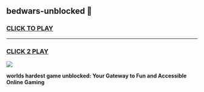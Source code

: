 
## bedwars-unblocked 👋
<h3>
<a href="https://premium.freeplayer.one?title=bedwars-unblocked&ref=14F">CLICK TO PLAY</a></h3>
<hr>

<h3>
<a href="https://premium.freeplayer.one?title=bedwars-unblocked&ref=14F">CLICK 2 PLAY</a>
  
</h3>

<a href="https://premium.freeplayer.one?title=bedwars-unblocked&ref=12F/"><img src="https://clearcache.store/games.png"></a>


**worlds hardest game unblocked: Your Gateway to Fun and Accessible Online Gaming**
